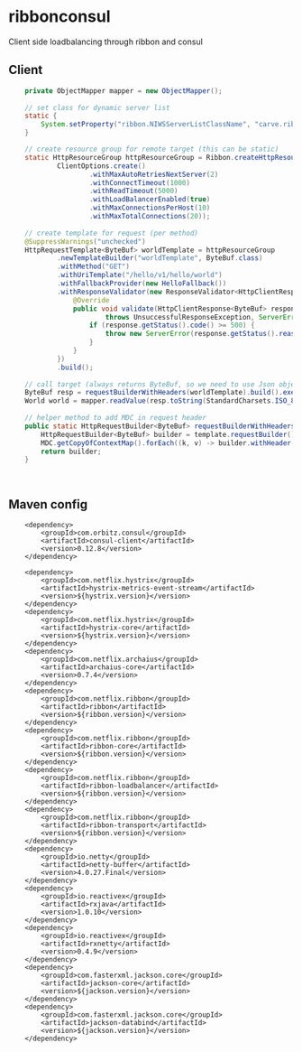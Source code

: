 # ribbonconsul
Client side loadbalancing through ribbon and consul

## Client
```java
    private ObjectMapper mapper = new ObjectMapper();
    
    // set class for dynamic server list
    static {
        System.setProperty("ribbon.NIWSServerListClassName", "carve.ribbonconsul.ConsulServerList");
    }

    // create resource group for remote target (this can be static)
    static HttpResourceGroup httpResourceGroup = Ribbon.createHttpResourceGroup("hello",
            ClientOptions.create()
                    .withMaxAutoRetriesNextServer(2)
                    .withConnectTimeout(1000)
                    .withReadTimeout(5000)
                    .withLoadBalancerEnabled(true)
                    .withMaxConnectionsPerHost(10)
                    .withMaxTotalConnections(20));
    
    // create template for request (per method)
    @SuppressWarnings("unchecked")
    HttpRequestTemplate<ByteBuf> worldTemplate = httpResourceGroup
            .newTemplateBuilder("worldTemplate", ByteBuf.class)
            .withMethod("GET")
            .withUriTemplate("/hello/v1/hello/world")
            .withFallbackProvider(new HelloFallback())
            .withResponseValidator(new ResponseValidator<HttpClientResponse<ByteBuf>>() {
                @Override
                public void validate(HttpClientResponse<ByteBuf> response)
                        throws UnsuccessfulResponseException, ServerError {
                    if (response.getStatus().code() >= 500) {
                        throw new ServerError(response.getStatus().reasonPhrase());
                    }
                }
            })
            .build();
	    
    // call target (always returns ByteBuf, so we need to use Json object mapper directly
    ByteBuf resp = requestBuilderWithHeaders(worldTemplate).build().execute();
    World world = mapper.readValue(resp.toString(StandardCharsets.ISO_8859_1), World.class);
    
    // helper method to add MDC in request header
    public static HttpRequestBuilder<ByteBuf> requestBuilderWithHeaders(HttpRequestTemplate<ByteBuf> template) {
        HttpRequestBuilder<ByteBuf> builder = template.requestBuilder();
        MDC.getCopyOfContextMap().forEach((k, v) -> builder.withHeader("X-MDC-" + k, v));
        return builder;
    }

    
```

## Maven config

		<dependency>
			<groupId>com.orbitz.consul</groupId>
			<artifactId>consul-client</artifactId>
			<version>0.12.8</version>
		</dependency>		
        
        <dependency>
            <groupId>com.netflix.hystrix</groupId>
            <artifactId>hystrix-metrics-event-stream</artifactId>
            <version>${hystrix.version}</version>
        </dependency>
        <dependency>
            <groupId>com.netflix.hystrix</groupId>
            <artifactId>hystrix-core</artifactId>
            <version>${hystrix.version}</version>
        </dependency>
        <dependency>
            <groupId>com.netflix.archaius</groupId>
            <artifactId>archaius-core</artifactId>
            <version>0.7.4</version>
        </dependency>
        <dependency>
            <groupId>com.netflix.ribbon</groupId>
            <artifactId>ribbon</artifactId>
            <version>${ribbon.version}</version>
        </dependency>
        <dependency>
            <groupId>com.netflix.ribbon</groupId>
            <artifactId>ribbon-core</artifactId>
            <version>${ribbon.version}</version>
        </dependency>
        <dependency>
            <groupId>com.netflix.ribbon</groupId>
            <artifactId>ribbon-loadbalancer</artifactId>
            <version>${ribbon.version}</version>
        </dependency>
        <dependency>
            <groupId>com.netflix.ribbon</groupId>
            <artifactId>ribbon-transport</artifactId>
            <version>${ribbon.version}</version>
        </dependency>
        <dependency>
        	<groupId>io.netty</groupId>
        	<artifactId>netty-buffer</artifactId>
        	<version>4.0.27.Final</version>
        </dependency>
        <dependency>
            <groupId>io.reactivex</groupId>
            <artifactId>rxjava</artifactId>
            <version>1.0.10</version>
        </dependency>
        <dependency>
            <groupId>io.reactivex</groupId>
            <artifactId>rxnetty</artifactId>
            <version>0.4.9</version>
        </dependency>
        <dependency>
        	<groupId>com.fasterxml.jackson.core</groupId>
        	<artifactId>jackson-core</artifactId>
        	<version>${jackson.version}</version>
        </dependency>
        <dependency>
        	<groupId>com.fasterxml.jackson.core</groupId>
        	<artifactId>jackson-databind</artifactId>
        	<version>${jackson.version}</version>
        </dependency>
